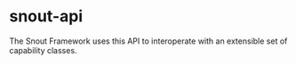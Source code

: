 # snout-api
The Snout Framework uses this API to interoperate with an extensible set of capability classes.
